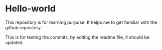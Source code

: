 # Hello-world
This repository is for learning purpose. It helps me to get familiar with the github repository

This is for testing the commits, by editing the readme file, it should be updated.
